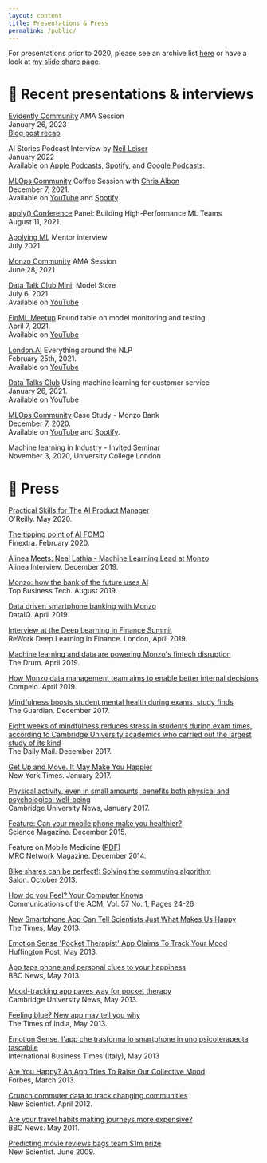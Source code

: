 ```yaml
---
layout: content
title: Presentations & Press
permalink: /public/
---
```


For presentations prior to 2020, please see an archive list [here](../archive/public) or have a look at [my slide share page](http://www.slideshare.net/neal.lathia).

# 📣 Recent presentations & interviews

[Evidently Community](https://www.evidentlyai.com/community) AMA Session
<br />January 26, 2023
<br />[Blog post recap](https://www.evidentlyai.com/blog/ama-neal-lathia)

AI Stories Podcast Interview by [Neil Leiser](https://twitter.com/LeiserNeil)
<br />January 2022
<br />Available on [Apple Podcasts](https://podcasts.apple.com/gb/podcast/neal-lathia-associate-director-of-machine-learning/id1588432358?i=1000547574631), [Spotify](https://open.spotify.com/episode/5Caj92Njm8TU6XkrMlIYBQ?si=MptFkEwcRLmO1bEO_VV5dQ), and [Google Podcasts](https://podcasts.google.com/feed/aHR0cHM6Ly9mZWVkcy5idXp6c3Byb3V0LmNvbS8xODYxOTA3LnJzcw/episode/QnV6enNwcm91dC05Nzc2Nzk5?sa=X&ved=0CAUQkfYCahcKEwiQu7SUrsP1AhUAAAAAHQAAAAAQAQ).

[MLOps Community](https://mlops.community/) Coffee Session with [Chris Albon](https://chrisalbon.com/)
<br />December 7, 2021. 
<br />Available on [YouTube](https://www.youtube.com/watch?v=TKVR5RYkqnc) and [Spotify](https://open.spotify.com/episode/3GSw9rTqNqDBPYviFK9p33?si=9eaf3d55b5fe4949).

[apply() Conference](https://www.applyconf.com/agenda/panel-building-high-performance-ml-teams/) Panel: Building High-Performance ML Teams
<br />August 11, 2021.

[Applying ML](https://applyingml.com/mentors/neal-lathia/) Mentor interview
<br />July 2021

[Monzo Community](https://community.monzo.com/t/monzonaut-ama-neal-director-of-machine-learning/119465) AMA Session
<br />June 28, 2021

[Data Talk Club Mini](https://datatalks.club/): Model Store
<br />July 6, 2021.
<br />Available on [YouTube](https://www.youtube.com/watch?v=85BWnKmOZl8)

[FinML Meetup](https://finml.substack.com/p/finml-model-testing-and-monitoring) Round table on model monitoring and testing
<br />April 7, 2021.
<br />Available on [YouTube](https://www.youtube.com/watch?v=fZuHrjS4nhM)

[London.AI](https://www.getrevue.co/profile/londonai/issues/london-ai-is-back-signup-now-for-thursday-25th-event-6pm-gmt-240599) Everything around the NLP
<br />February 25th, 2021. 
<br />Available on [YouTube](https://www.youtube.com/watch?v=Ts887FBSu6A)

[Data Talks Club](https://datatalks.club/) Using machine learning for customer service
<br />January 26, 2021. 
<br />Available on [YouTube](https://www.youtube.com/watch?v=ohjSvKdUumY)

[MLOps Community](https://mlops.community/) Case Study - Monzo Bank
<br />December 7, 2020. 
<br />Available on [YouTube](https://www.youtube.com/watch?v=EyLGKmPAZLY) and [Spotify](https://open.spotify.com/episode/6WHkhgmBwsNS3pYDC1rKPs?si=Z0v1aPtOQrWWjzlWOdCzmQ).

Machine learning in Industry - Invited Seminar
<br />November 3, 2020, University College London

# 📰 Press

[Practical Skills for The AI Product Manager](https://www.oreilly.com/radar/practical-skills-for-the-ai-product-manager/)
<br />O'Reilly. May 2020.

[The tipping point of AI FOMO](https://www.finextra.com/the-long-read/17/the-tipping-point-of-ai-fomo)
<br />Finextra. February 2020.

[Alinea Meets: Neal Lathia - Machine Learning Lead at Monzo ](https://www.linkedin.com/pulse/alinea-meets-neal-lathia-machine-learning-lead-monzo-harry-butcher)
<br />Alinea Interview. December 2019.

[Monzo: how the bank of the future uses AI](https://tbtech.co/monzo-how-the-bank-of-the-future-uses-ai/)
<br />Top Business Tech. August 2019.

[Data driven smartphone banking with Monzo](https://www.dataiq.co.uk/articles/data-driven-smartphone-banking-with-monzo)
<br />DataIQ. April 2019.

[Interview at the Deep Learning in Finance Summit](https://www.youtube.com/watch?v=xFjZu5Envdg)
<br />ReWork Deep Learning in Finance. London, April 2019.

[Machine learning and data are powering Monzo's fintech disruption](https://www.thedrum.com/news/2019/04/11/machine-learning-and-data-are-powering-monzos-fintech-disruption)
<br />The Drum. April 2019.

[How Monzo data management team aims to enable better internal decisions](https://www.compelo.com/banking/analysis/monzo-data-management/)
<br />Compelo. April 2019.

[Mindfulness boosts student mental health during exams, study finds](https://www.theguardian.com/lifeandstyle/2017/dec/18/mindfulness-boosts-student-mental-health-during-exams-cambridge-university-study-finds)
<br />The Guardian. December 2017.

[Eight weeks of mindfulness reduces stress in students during exam times, according to Cambridge University academics who carried out the largest study of its kind](https://www.dailymail.co.uk/health/article-5193703/Mindfulness-reduces-stress-students-exam-times.html)
<br />The Daily Mail. December 2017.

[Get Up and Move. It May Make You Happier](https://www.nytimes.com/2017/01/25/well/move/get-up-and-move-it-may-make-you-happier.html)
<br />New York Times. January 2017.

[Physical activity, even in small amounts, benefits both physical and psychological well-being](http://www.cam.ac.uk/research/news/physical-activity-even-in-small-amounts-benefits-both-physical-and-psychological-well-being)
<br />Cambridge University News, January 2017.

[Feature: Can your mobile phone make you healthier?](http://www.sciencemag.org/news/2015/12/feature-can-your-mobile-phone-make-you-healthier)
<br />Science Magazine. December 2015. 

Feature on Mobile Medicine ([PDF](http://mrc.io/networkwinter1415))
<br />MRC Network Magazine. December 2014.

[Bike shares can be perfect!: Solving the commuting algorithm](https://www.salon.com/2013/10/24/bike_shares_can_be_perfect_solving_the_commuting_algorithm/)
<br />Salon. October 2013.

[How do you Feel? Your Computer Knows](http://cacm.acm.org/news/170851-how-do-you-feel-your-computer-knows/fulltext)
<br />Communications of the ACM, Vol. 57 No. 1, Pages 24-26

[New Smartphone App Can Tell Scientists Just What Makes Us Happy](http://www.thetimes.co.uk/tto/technology/article3759499.ece)
<br />The Times, May 2013.

[Emotion Sense 'Pocket Therapist' App Claims To Track Your Mood](http://www.huffingtonpost.co.uk/2013/05/08/emotion-sense-app_n_3235025.html)
<br />Huffington Post, May 2013.

[App taps phone and personal clues to your happiness](http://www.bbc.co.uk/news/technology-22438588)
<br />BBC News, May 2013.

[Mood-tracking app paves way for pocket therapy](http://www.cam.ac.uk/research/news/mood-tracking-app-paves-way-for-pocket-therapy)
<br />Cambridge University News, May 2013.

[Feeling blue? New app may tell you why](http://timesofindia.indiatimes.com/tech/personal-tech/computing/Feeling-blue-New-app-may-tell-you-why/articleshow/19950940.cms)
<br />The Times of India, May 2013.

[Emotion Sense, l'app che trasforma lo smartphone in uno psicoterapeuta tascabile](http://it.ibtimes.com/articles/48124/20130508/emotion-sense-smartphone-android-cambridge.htm)
<br />International Business Times (Italy), May 2013

[Are You Happy? An App Tries To Raise Our Collective Mood](http://www.forbes.com/sites/davidferris/2013/03/20/are-you-happy-an-app-tries-to-raise-our-collective-mood/)
<br />Forbes, March 2013.

[Crunch commuter data to track changing communities](https://www.newscientist.com/article/mg21428605-400-crunch-commuter-data-to-track-changing-communities/?ignored=irrelevant)
<br />New Scientist. April 2012.

[Are your travel habits making journeys more expensive?](http://www.bbc.co.uk/news/uk-england-london-13389363)
<br />BBC News. May 2011.

[Predicting movie reviews bags team $1m prize](https://www.newscientist.com/article/dn17393-predicting-movie-reviews-bags-team-1m-prize/)
<br />New Scientist. June 2009.


